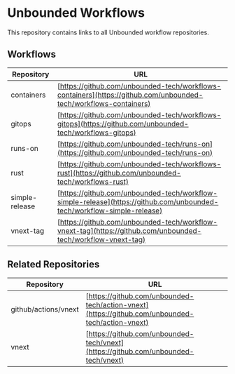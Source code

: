 # Unbounded Workflows

This repository contains links to all Unbounded workflow repositories.

## Workflows

| Repository | URL |
|------------|-----|
| containers | [https://github.com/unbounded-tech/workflows-containers](https://github.com/unbounded-tech/workflows-containers) |
| gitops | [https://github.com/unbounded-tech/workflows-gitops](https://github.com/unbounded-tech/workflows-gitops) |
| runs-on | [https://github.com/unbounded-tech/runs-on](https://github.com/unbounded-tech/runs-on) |
| rust | [https://github.com/unbounded-tech/workflows-rust](https://github.com/unbounded-tech/workflows-rust) |
| simple-release | [https://github.com/unbounded-tech/workflow-simple-release](https://github.com/unbounded-tech/workflow-simple-release) |
| vnext-tag | [https://github.com/unbounded-tech/workflow-vnext-tag](https://github.com/unbounded-tech/workflow-vnext-tag) |

## Related Repositories

| Repository | URL |
|------------|-----|
| github/actions/vnext | [https://github.com/unbounded-tech/action-vnext](https://github.com/unbounded-tech/action-vnext) |
| vnext | [https://github.com/unbounded-tech/vnext](https://github.com/unbounded-tech/vnext) |
